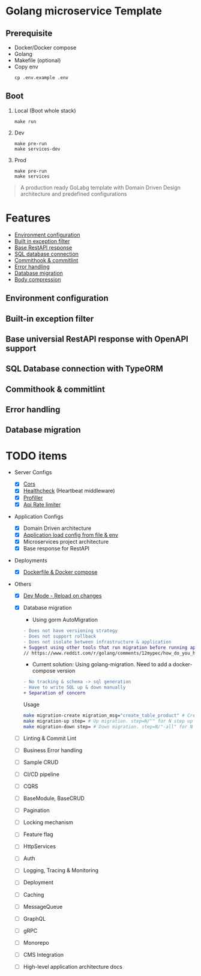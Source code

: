 # Golang microservice Template

## Prerequisite

- Docker/Docker compose
- Golang
- Makefile (optional)
- Copy env
  ```
  cp .env.example .env
  ```

## Boot

1. Local (Boot whole stack)
   ```
   make run
   ```
2. Dev
   ```
   make pre-run
   make services-dev
   ```
3. Prod
   ```
   make pre-run
   make services
   ```

> A production ready GoLabg template with Domain Driven Design architecture and predefined configurations

# Features

- [Environment configuration](#environment-configuration)
- [Built in exception filter](#built-in-exception-filter)
- [Base RestAPI response](#base-universial-restapi-response-with-openapi-support)
- [SQL database connection](#sql-database-connection-with-typeorm)
- [Commithook & commitlint](#commithook--commitlint)
- [Error handling](#error-handling)
- [Database migration](#database-migration)
- [Body compression](#body-compression)

## Environment configuration

## Built-in exception filter

## Base universial RestAPI response with OpenAPI support

## SQL Database connection with TypeORM

## Commithook & commitlint

## Error handling

## Database migration

# TODO items

- Server Configs
  - [x] [Cors](./internal/core/middlewares/middlewares.go)
  - [x] [Healthcheck](./internal/core/middlewares/middlewares.go) (Heartbeat middleware)
  - [x] [Profiller](./internal/core/middlewares/middlewares.go)
  - [x] [Api Rate limiter](./internal/core/middlewares/middlewares.go)
- Application Configs
  - [x] Domain Driven architecture
  - [x] [Application load config from file & env](./internal/core/config/config.go)
  - [x] Microservices project architecture
  - [x] Base response for RestAPI
- Deployments
  - [x] [Dockerfile & Docker compose](./deployment/)
- Others

  - [x] [Dev Mode - Reload on changes](./.air.product.toml)

  - [x] Database migration

    - Using gorm AutoMigration

    ```diff
    - Does not have versioning strategy
    - Does not support rollback
    - Does not isolate between infrastructure & application
    + Suggest using other tools that run migration before running application
    // https://www.reddit.com/r/golang/comments/12mypec/how_do_you_handle_migrations/
    ```

    - Current solution: Using golang-migration. Need to add a docker-compose version

    ```diff
    - No tracking & schema -> sql generation
    - Have to write SQL up & down manually
    + Separation of concern
    ```

    Usage

    ```bash
    make migration-create migration_msg="create_table_product" # Create new migration then filling up & down sql script
    make migration-up step= # Up migration. step=N/"" for N step up or all up
    make migration-down step= # Down migration. step=N/"-all" for N step down or all down
    ```

  - [ ] Linting & Commit Lint
  - [ ] Business Error handling
  - [ ] Sample CRUD
  - [ ] CI/CD pipeline
  - [ ] CQRS
  - [ ] BaseModule, BaseCRUD
  - [ ] Pagination
  - [ ] Locking mechanism
  - [ ] Feature flag
  - [ ] HttpServices
  - [ ] Auth
  - [ ] Logging, Tracing & Monitoring
  - [ ] Deployment
  - [ ] Caching
  - [ ] MessageQueue
  - [ ] GraphQL
  - [ ] gRPC
  - [ ] Monorepo
  - [ ] CMS Integration
  - [ ] High-level application architecture docs
